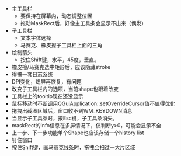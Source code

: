 ﻿- 主工具栏
	- 要保持在屏幕内，动态调整位置
	- 拖动MaskRect后，好像主工具条会显示不出来（偶发）
- 子工具栏
	- 文本字体选择
	- 马赛克、橡皮擦子工具栏上面的三角
- 绘制箭头
	- 按住Shift键，水平，45度，垂直。
- 橡皮擦/马赛克选中矩形后，应该隐藏stroke
- 得搞一套日志系统
- DPI变化，熄屏再恢复，有问题
- 改变子工具栏内的选项，当前shape也跟着改变
- 工具栏上的tooltip现在还没显示
- 鼠标移动时不断调用QGuiApplication::setOverrideCursor值不值得优化
- 拖拽出截图区域后，窗口收不到WM_KEYDOWN消息
- 当显示子工具条时，按Esc键，子工具条消失。
- maskRect的info信息在多屏情况下，仅判断y>0，可能会显示不全
- 上一步、下一步功能单个Shape也应该存储一个history list
- 钉住窗口
- 按住Shift键，画马赛克线条时，拖拽会扫过一大片区域